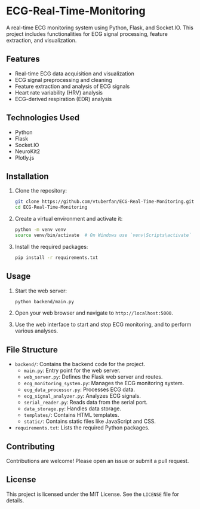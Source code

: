 # ECG-Real-Time-Monitoring
A real-time ECG monitoring system using Python, Flask, and Socket.IO. This project includes functionalities for ECG signal processing, feature extraction, and visualization.


## Features

- Real-time ECG data acquisition and visualization
- ECG signal preprocessing and cleaning
- Feature extraction and analysis of ECG signals
- Heart rate variability (HRV) analysis
- ECG-derived respiration (EDR) analysis

## Technologies Used

- Python
- Flask
- Socket.IO
- NeuroKit2
- Plotly.js

## Installation

1. Clone the repository:
    ```bash
    git clone https://github.com/vtuberfan/ECG-Real-Time-Monitoring.git
    cd ECG-Real-Time-Monitoring
    ```

2. Create a virtual environment and activate it:
    ```bash
    python -m venv venv
    source venv/bin/activate  # On Windows use `venv\Scripts\activate`
    ```

3. Install the required packages:
    ```bash
    pip install -r requirements.txt
    ```

## Usage

1. Start the web server:
    ```bash
    python backend/main.py
    ```

2. Open your web browser and navigate to `http://localhost:5000`.

3. Use the web interface to start and stop ECG monitoring, and to perform various analyses.

## File Structure

- `backend/`: Contains the backend code for the project.
  - `main.py`: Entry point for the web server.
  - `web_server.py`: Defines the Flask web server and routes.
  - `ecg_monitoring_system.py`: Manages the ECG monitoring system.
  - `ecg_data_processor.py`: Processes ECG data.
  - `ecg_signal_analyzer.py`: Analyzes ECG signals.
  - `serial_reader.py`: Reads data from the serial port.
  - `data_storage.py`: Handles data storage.
  - `templates/`: Contains HTML templates.
  - `static/`: Contains static files like JavaScript and CSS.
- `requirements.txt`: Lists the required Python packages.

## Contributing

Contributions are welcome! Please open an issue or submit a pull request.

## License

This project is licensed under the MIT License. See the `LICENSE` file for details.
